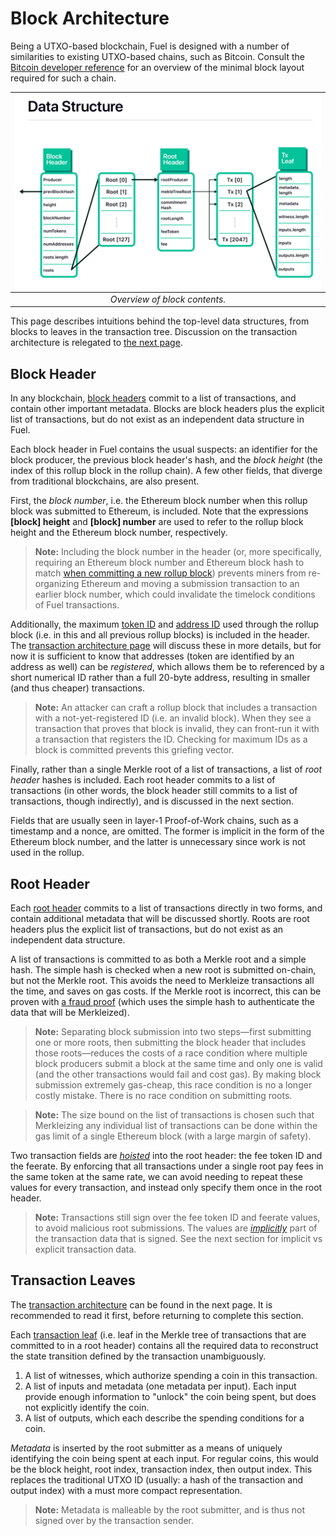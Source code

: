 Block Architecture
===

Being a UTXO-based blockchain, Fuel is designed with a number of similarities to existing UTXO-based chains, such as Bitcoin. Consult the [Bitcoin developer reference](https://developer.bitcoin.org/reference/) for an overview of the minimal block layout required for such a chain.

| ![Overview](/assets/images/fig_structs.png) |
| :-----------------------------------------: |
|        _Overview of block contents._        |

This page describes intuitions behind the top-level data structures, from blocks to leaves in the transaction tree. Discussion on the transaction architecture is relegated to [the next page](4.%20Transaction%20Architecture.md).

Block Header
---

In any blockchain, [block headers](../1.%20Data%20Structures/Blocks.md) commit to a list of transactions, and contain other important metadata. Blocks are block headers plus the explicit list of transactions, but do not exist as an independent data structure in Fuel.

Each block header in Fuel contains the usual suspects: an identifier for the block producer, the previous block header's hash, and the _block height_ (the index of this rollup block in the rollup chain). A few other fields, that diverge from traditional blockchains, are also present.

First, the _block number_, i.e. the Ethereum block number when this rollup block was submitted to Ethereum, is included. Note that the expressions **\[block\] height** and **\[block\] number** are used to refer to the rollup block height and the Ethereum block number, respectively.

> **Note:** Including the block number in the header (or, more specifically, requiring an Ethereum block number and Ethereum block hash to match [when committing a new rollup block](../1.%20Data%20Structures/Blocks.md)) prevents miners from re-organizing Ethereum and moving a submission transaction to an earlier block number, which could invalidate the timelock conditions of Fuel transactions.

Additionally, the maximum [token ID](../1.%20Data%20Structures/Tokens.md) and [address ID](../1.%20Data%20Structures/Addresses.md) used through the rollup block (i.e. in this and all previous rollup blocks) is included in the header. The [transaction architecture page](4.%20Transaction%20Architecture.md) will discuss these in more details, but for now it is sufficient to know that addresses (token are identified by an address as well) can be _registered_, which allows them be to referenced by a short numerical ID rather than a full 20-byte address, resulting in smaller (and thus cheaper) transactions.

> **Note:** An attacker can craft a rollup block that includes a transaction with a not-yet-registered ID (i.e. an invalid block). When they see a transaction that proves that block is invalid, they can front-run it with a transaction that registers the ID. Checking for maximum IDs as a block is committed prevents this griefing vector.

Finally, rather than a single Merkle root of a list of transactions, a list of _root header_ hashes is included. Each root header commits to a list of transactions (in other words, the block header still commits to a list of transactions, though indirectly), and is discussed in the next section.

Fields that are usually seen in layer-1 Proof-of-Work chains, such as a timestamp and a nonce, are omitted. The former is implicit in the form of the Ethereum block number, and the latter is unnecessary since work is not used in the rollup.

Root Header
---

Each [root header](../1.%20Data%20Structures/Roots.md) commits to a list of transactions directly in two forms, and contain additional metadata that will be discussed shortly. Roots are root headers plus the explicit list of transactions, but do not exist as an independent data structure.

A list of transactions is committed to as both a Merkle root and a simple hash. The simple hash is checked when a new root is submitted on-chain, but not the Merkle root. This avoids the need to Merkleize transactions all the time, and saves on gas costs. If the Merkle root is incorrect, this can be proven with [a fraud proof](../3.%20Provers/Malformed%20Block.md) (which uses the simple hash to authenticate the data that will be Merkleized).

> **Note:** Separating block submission into two steps—first submitting one or more roots, then submitting the block header that includes those roots—reduces the costs of a race condition where multiple block producers submit a block at the same time and only one is valid (and the other transactions would fail and cost gas). By making block submission extremely gas-cheap, this race condition is no a longer costly mistake. There is no race condition on submitting roots.

> **Note:** The size bound on the list of transactions is chosen such that Merkleizing any individual list of transactions can be done within the gas limit of a single Ethereum block (with a large margin of safety).

Two transaction fields are [_hoisted_](https://en.wikipedia.org/wiki/Loop-invariant_code_motion) into the root header: the fee token ID and the feerate. By enforcing that all transactions under a single root pay fees in the same token at the same rate, we can avoid needing to repeat these values for every transaction, and instead only specify them once in the root header.

> **Note:** Transactions still sign over the fee token ID and feerate values, to avoid malicious root submissions. The values are [_implicitly_](./../1.%20Data%20Structures/Transactions.md) part of the transaction data that is signed. See the next section for implicit vs explicit transaction data.

Transaction Leaves
---

The [transaction architecture](4.%20Transaction%20Architecture.md) can be found in the next page. It is recommended to read it first, before returning to complete this section.

Each [transaction leaf](../1.%20Data%20Structures/Transactions.md) (i.e. leaf in the Merkle tree of transactions that are committed to in a root header) contains all the required data to reconstruct the state transition defined by the transaction unambiguously.

1. A list of witnesses, which authorize spending a coin in this transaction.
1. A list of inputs and metadata (one metadata per input). Each input provide enough information to "unlock" the coin being spent, but does not explicitly identify the coin.
1. A list of outputs, which each describe the spending conditions for a coin.

_Metadata_ is inserted by the root submitter as a means of uniquely identifying the coin being spent at each input. For regular coins, this would be the block height, root index, transaction index, then output index. This replaces the traditional UTXO ID (usually: a hash of the transaction and output index) with a must more compact representation.

> **Note:** Metadata is malleable by the root submitter, and is thus not signed over by the transaction sender.
